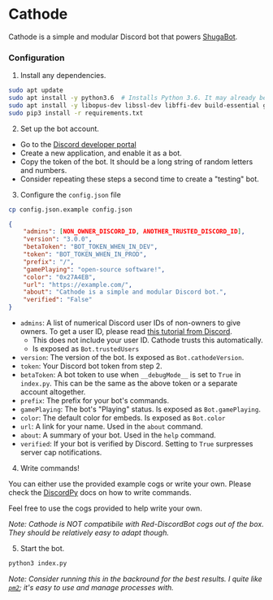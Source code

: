 # Cathode

Cathode is a simple and modular Discord bot that powers [ShugaBot](https://shuga.co/discord/).

### Configuration

1. Install any dependencies.

```bash
sudo apt update
sudo apt install -y python3.6  # Installs Python 3.6. It may already be installed.
sudo apt install -y libopus-dev libssl-dev libffi-dev build-essential git ffmpeg unzip
sudo pip3 install -r requirements.txt
```

2. Set up the bot account.

- Go to the [Discord developer portal](https://discordapp.com/developers/applications)
- Create a new application, and enable it as a bot.
- Copy the token of the bot. It should be a long string of random letters and numbers.
- Consider repeating these steps a second time to create a "testing" bot.

3. Configure the `config.json` file

```bash
cp config.json.example config.json
```

```json
{
    "admins": [NON_OWNER_DISCORD_ID, ANOTHER_TRUSTED_DISCORD_ID],
    "version": "3.0.0",
    "betaToken": "BOT_TOKEN_WHEN_IN_DEV",
    "token": "BOT_TOKEN_WHEN_IN_PROD",
    "prefix": "/",
    "gamePlaying": "open-source software!",
    "color": "0x27A4EB",
    "url": "https://example.com/",
    "about": "Cathode is a simple and modular Discord bot.",
    "verified": "False"
}
```

- `admins`: A list of numerical Discord user IDs of non-owners to give owners. To get a user ID, please read [this tutorial from Discord](https://support.discordapp.com/hc/en-us/articles/206346498-Where-can-I-find-my-User-Server-Message-ID-).
    - This does not include your user ID. Cathode trusts this automatically.
    - Is exposed as `Bot.trustedUsers`
- `version`: The version of the bot. Is exposed as `Bot.cathodeVersion`.
- `token`: Your Discord bot token from step 2.
- `betaToken`: A bot token to use when `__debugMode__` is set to `True` in `index.py`. This can be the same as the above token or a separate account altogether.
- `prefix`: The prefix for your bot's commands.
- `gamePlaying`: The bot's "Playing" status. Is exposed as `Bot.gamePlaying`.
- `color`: The default color for embeds. Is exposed as `Bot.color`
- `url`: A link for your name. Used in the `about` command.
- `about`: A summary of your bot. Used in the `help` command.
- `verified`: If your bot is verified by Discord. Setting to `True` surpresses server cap notifications.

4. Write commands!

You can either use the provided example cogs or write your own. Please check the [DiscordPy](https://discordpy.readthedocs.io/en/latest/) docs on how to write commands.

Feel free to use the cogs provided to help write your own.

*Note: Cathode is NOT compatibile with Red-DiscordBot cogs out of the box. They should be relatively easy to adapt though.*

5. Start the bot.

```bash
python3 index.py
```

*Note: Consider running this in the backround for the best results. I quite like [`pm2`](https://github.com/Unitech/pm2); it's easy to use and manage processes with.*